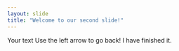 ```yaml
---
layout: slide
title: "Welcome to our second slide!"
---
```

Your text
Use the left arrow to go back!
I have finished it.

